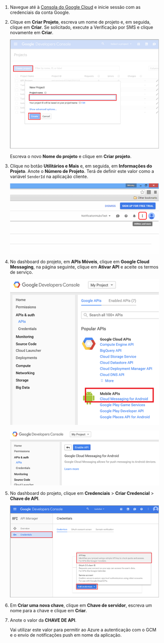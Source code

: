 
1. Navegue até à [Consola do Google Cloud](https://console.developers.google.com/project) e inicie sessão com as credenciais da conta Google. 
2. Clique em **Criar Projeto**, escreva um nome de projeto e, em seguida, clique em **Criar**. Se solicitado, execute a Verificação por SMS e clique novamente em **Criar**.
   
    ![Criar novo projeto](./media/mobile-services-enable-google-cloud-messaging/mobile-services-google-new-project.png)   
   
     Escreva o novo **Nome do projeto** e clique em **Criar projeto**.
3. Clique no botão **Utilitários e Mais** e, em seguida, em **Informações do Projeto**. Anote o **Número de Projeto**. Terá de definir este valor como a variável `SenderId` na aplicação cliente.
   
    ![Utilitários e muito mais](./media/mobile-services-enable-google-cloud-messaging/notification-hubs-utilities-and-more.png)
4. No dashboard do projeto, em **APIs Móveis**, clique em **Google Cloud Messaging**, na página seguinte, clique em **Ativar API** e aceite os termos de serviço. 
   
    ![Ativar o GCM](./media/mobile-services-enable-google-cloud-messaging/enable-GCM.png)
   
    ![Ativar o GCM](./media/mobile-services-enable-google-cloud-messaging/enable-gcm-2.png) 
5. No dashboard do projeto, clique em **Credenciais** > **Criar Credencial** > **Chave de API**. 
   
    ![](./media/mobile-services-enable-google-cloud-messaging/mobile-services-google-create-server-key.png)
6. Em **Criar uma nova chave**, clique em **Chave de servidor**, escreva um nome para a chave e clique em **Criar**.
7. Anote o valor da **CHAVE DE API**.
   
    Vai utilizar este valor para permitir ao Azure a autenticação com o GCM e o envio de notificações push em nome da aplicação.



<!--HONumber=Jan17_HO1-->


